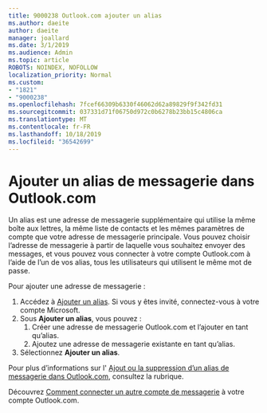 ```yaml
---
title: 9000238 Outlook.com ajouter un alias
ms.author: daeite
author: daeite
manager: joallard
ms.date: 3/1/2019
ms.audience: Admin
ms.topic: article
ROBOTS: NOINDEX, NOFOLLOW
localization_priority: Normal
ms.custom:
- "1821"
- "9000238"
ms.openlocfilehash: 7fcef66309b6330f46062d62a89829f9f342fd31
ms.sourcegitcommit: 037331d71f06750d972c0b6278b23bb15c4806ca
ms.translationtype: MT
ms.contentlocale: fr-FR
ms.lasthandoff: 10/18/2019
ms.locfileid: "36542699"
---
```

# <a name="add-an-email-alias-in-outlookcom"></a>Ajouter un alias de messagerie dans Outlook.com

Un alias est une adresse de messagerie supplémentaire qui utilise la même boîte aux lettres, la même liste de contacts et les mêmes paramètres de compte que votre adresse de messagerie principale. Vous pouvez choisir l’adresse de messagerie à partir de laquelle vous souhaitez envoyer des messages, et vous pouvez vous connecter à votre compte Outlook.com à l’aide de l’un de vos alias, tous les utilisateurs qui utilisent le même mot de passe.

Pour ajouter une adresse de messagerie :

1. Accédez à [Ajouter un alias](https://go.microsoft.com/fwlink/p/?linkid=864833). Si vous y êtes invité, connectez-vous à votre compte Microsoft.
2. Sous **Ajouter un alias**, vous pouvez :
    1. Créer une adresse de messagerie Outlook.com et l’ajouter en tant qu’alias.
    2. Ajoutez une adresse de messagerie existante en tant qu’alias.
3. Sélectionnez **Ajouter un alias**.

Pour plus d’informations sur l' [Ajout ou la suppression d’un alias de messagerie dans Outlook.com](https://support.office.com/article/459b1989-356d-40fa-a689-8f285b13f1f2?wt.mc_id=Office_Outlook_com_Alchemy), consultez la rubrique.  

Découvrez [Comment connecter un autre compte de messagerie](https://support.office.com/article/c5224df4-5885-4e79-91ba-523aa743f0ba?wt.mc_id=Office_Outlook_com_Alchemy) à votre compte Outlook.com.